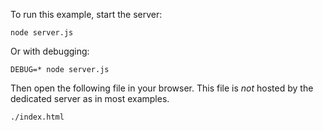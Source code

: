 To run this example, start the server:

    node server.js

Or with debugging:

    DEBUG=* node server.js

Then open the following file in your browser. This file is *not* hosted by the
dedicated server as in most examples.

    ./index.html
